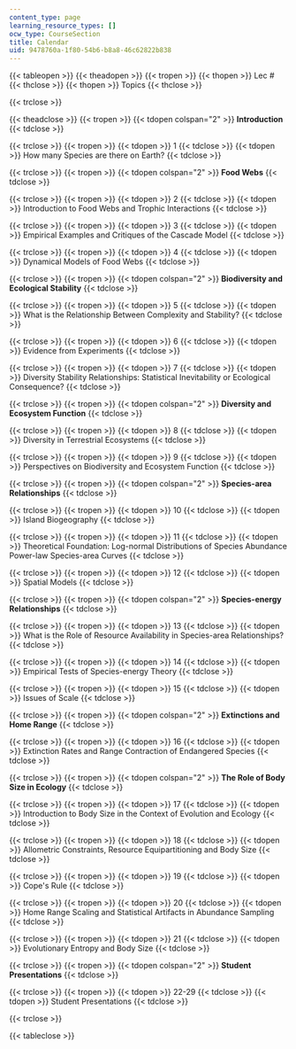 ```yaml
---
content_type: page
learning_resource_types: []
ocw_type: CourseSection
title: Calendar
uid: 9478760a-1f80-54b6-b8a8-46c62822b838
---
```


{{< tableopen >}}
{{< theadopen >}}
{{< tropen >}}
{{< thopen >}}
Lec #
{{< thclose >}}
{{< thopen >}}
Topics
{{< thclose >}}

{{< trclose >}}

{{< theadclose >}}
{{< tropen >}}
{{< tdopen colspan="2" >}}
**Introduction**
{{< tdclose >}}

{{< trclose >}}
{{< tropen >}}
{{< tdopen >}}
1
{{< tdclose >}}
{{< tdopen >}}
How many Species are there on Earth?
{{< tdclose >}}

{{< trclose >}}
{{< tropen >}}
{{< tdopen colspan="2" >}}
**Food Webs**
{{< tdclose >}}

{{< trclose >}}
{{< tropen >}}
{{< tdopen >}}
2
{{< tdclose >}}
{{< tdopen >}}
Introduction to Food Webs and Trophic Interactions
{{< tdclose >}}

{{< trclose >}}
{{< tropen >}}
{{< tdopen >}}
3
{{< tdclose >}}
{{< tdopen >}}
Empirical Examples and Critiques of the Cascade Model
{{< tdclose >}}

{{< trclose >}}
{{< tropen >}}
{{< tdopen >}}
4
{{< tdclose >}}
{{< tdopen >}}
Dynamical Models of Food Webs
{{< tdclose >}}

{{< trclose >}}
{{< tropen >}}
{{< tdopen colspan="2" >}}
**Biodiversity and Ecological Stability**
{{< tdclose >}}

{{< trclose >}}
{{< tropen >}}
{{< tdopen >}}
5
{{< tdclose >}}
{{< tdopen >}}
What is the Relationship Between Complexity and Stability?
{{< tdclose >}}

{{< trclose >}}
{{< tropen >}}
{{< tdopen >}}
6
{{< tdclose >}}
{{< tdopen >}}
Evidence from Experiments
{{< tdclose >}}

{{< trclose >}}
{{< tropen >}}
{{< tdopen >}}
7
{{< tdclose >}}
{{< tdopen >}}
Diversity Stability Relationships: Statistical Inevitability or Ecological Consequence?
{{< tdclose >}}

{{< trclose >}}
{{< tropen >}}
{{< tdopen colspan="2" >}}
**Diversity and Ecosystem Function**
{{< tdclose >}}

{{< trclose >}}
{{< tropen >}}
{{< tdopen >}}
8
{{< tdclose >}}
{{< tdopen >}}
Diversity in Terrestrial Ecosystems
{{< tdclose >}}

{{< trclose >}}
{{< tropen >}}
{{< tdopen >}}
9
{{< tdclose >}}
{{< tdopen >}}
Perspectives on Biodiversity and Ecosystem Function
{{< tdclose >}}

{{< trclose >}}
{{< tropen >}}
{{< tdopen colspan="2" >}}
**Species-area Relationships**
{{< tdclose >}}

{{< trclose >}}
{{< tropen >}}
{{< tdopen >}}
10
{{< tdclose >}}
{{< tdopen >}}
Island Biogeography
{{< tdclose >}}

{{< trclose >}}
{{< tropen >}}
{{< tdopen >}}
11
{{< tdclose >}}
{{< tdopen >}}
Theoretical Foundation: Log-normal Distributions of Species Abundance Power-law Species-area Curves
{{< tdclose >}}

{{< trclose >}}
{{< tropen >}}
{{< tdopen >}}
12
{{< tdclose >}}
{{< tdopen >}}
Spatial Models
{{< tdclose >}}

{{< trclose >}}
{{< tropen >}}
{{< tdopen colspan="2" >}}
**Species-energy Relationships**
{{< tdclose >}}

{{< trclose >}}
{{< tropen >}}
{{< tdopen >}}
13
{{< tdclose >}}
{{< tdopen >}}
What is the Role of Resource Availability in Species-area Relationships?
{{< tdclose >}}

{{< trclose >}}
{{< tropen >}}
{{< tdopen >}}
14
{{< tdclose >}}
{{< tdopen >}}
Empirical Tests of Species-energy Theory
{{< tdclose >}}

{{< trclose >}}
{{< tropen >}}
{{< tdopen >}}
15
{{< tdclose >}}
{{< tdopen >}}
Issues of Scale
{{< tdclose >}}

{{< trclose >}}
{{< tropen >}}
{{< tdopen colspan="2" >}}
**Extinctions and Home Range**
{{< tdclose >}}

{{< trclose >}}
{{< tropen >}}
{{< tdopen >}}
16
{{< tdclose >}}
{{< tdopen >}}
Extinction Rates and Range Contraction of Endangered Species
{{< tdclose >}}

{{< trclose >}}
{{< tropen >}}
{{< tdopen colspan="2" >}}
**The Role of Body Size in Ecology**
{{< tdclose >}}

{{< trclose >}}
{{< tropen >}}
{{< tdopen >}}
17
{{< tdclose >}}
{{< tdopen >}}
Introduction to Body Size in the Context of Evolution and Ecology
{{< tdclose >}}

{{< trclose >}}
{{< tropen >}}
{{< tdopen >}}
18
{{< tdclose >}}
{{< tdopen >}}
Allometric Constraints, Resource Equipartitioning and Body Size
{{< tdclose >}}

{{< trclose >}}
{{< tropen >}}
{{< tdopen >}}
19
{{< tdclose >}}
{{< tdopen >}}
Cope's Rule
{{< tdclose >}}

{{< trclose >}}
{{< tropen >}}
{{< tdopen >}}
20
{{< tdclose >}}
{{< tdopen >}}
Home Range Scaling and Statistical Artifacts in Abundance Sampling
{{< tdclose >}}

{{< trclose >}}
{{< tropen >}}
{{< tdopen >}}
21
{{< tdclose >}}
{{< tdopen >}}
Evolutionary Entropy and Body Size
{{< tdclose >}}

{{< trclose >}}
{{< tropen >}}
{{< tdopen colspan="2" >}}
**Student Presentations**
{{< tdclose >}}

{{< trclose >}}
{{< tropen >}}
{{< tdopen >}}
22-29
{{< tdclose >}}
{{< tdopen >}}
Student Presentations
{{< tdclose >}}

{{< trclose >}}

{{< tableclose >}}